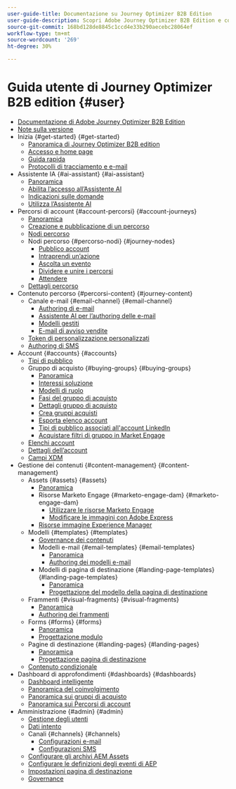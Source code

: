 ```yaml
---
user-guide-title: Documentazione su Journey Optimizer B2B Edition
user-guide-description: Scopri Adobe Journey Optimizer B2B Edition e come utilizzarlo per orchestrare account e percorsi di gruppo acquisti utilizzando l’intelligenza artificiale generativa incorporata e l’automazione leader del settore.
source-git-commit: 168bd128de8845c1ccd4e33b290aecebc28064ef
workflow-type: tm+mt
source-wordcount: '269'
ht-degree: 30%

---
```



# Guida utente di Journey Optimizer B2B edition {#user}

+ [Documentazione di Adobe Journey Optimizer B2B Edition](guide-overview.md)
+ [Note sulla versione](./release-notes/release-notes.md)
+ Inizia {#get-started} {#get-started}
   + [Panoramica di Journey Optimizer B2B edition](about-journey-optimizer-b2b-edition.md)
   + [Accesso e home page](home-page.md)
   + [Guida rapida](./start/get-started.md)
   + [Protocolli di tracciamento e e-mail](./start/email-protocols.md)
+ Assistente IA {#ai-assistant} {#ai-assistant}
   + [Panoramica](./ai-assistant/ai-assistant-overview.md)
   + [Abilita l’accesso all’Assistente AI](./ai-assistant/enable-ai-assistant-access.md)
   + [Indicazioni sulle domande](./ai-assistant/question-guidance.md)
   + [Utilizza l’Assistente AI](./ai-assistant/use-ai-assistant.md)
+ Percorsi di account {#account-percorsi} {#account-journeys}
   + [Panoramica](./journeys/journey-overview.md)
   + [Creazione e pubblicazione di un percorso](./journeys/create-publish-journey.md)
   + [Nodi percorso](./journeys/journey-nodes.md)
   + Nodi percorso {#percorso-nodi} {#journey-nodes}
      + [Pubblico account](./journeys/account-audience-nodes.md)
      + [Intraprendi un’azione](./journeys/action-nodes.md)
      + [Ascolta un evento](./journeys/listen-for-event-nodes.md)
      + [Dividere e unire i percorsi](./journeys/split-merge-paths-nodes.md)
      + [Attendere](./journeys/wait-nodes.md)
   + [Dettagli percorso](./journeys/journey-details.md)
+ Contenuto percorso {#percorsi-content} {#journey-content}
   + Canale e-mail {#email-channel} {#email-channel}
      + [Authoring di e-mail](./content/email-authoring.md)
      + [Assistente AI per l’authoring delle e-mail](./content/ai-assistant-emails.md)
      + [Modelli gestiti](./content/email-authoring-governance.md)
      + [E-mail di avviso vendite](./content/sales-alert-email.md)
   + [Token di personalizzazione personalizzati](./content/personalization-my-tokens.md)
   + [Authoring di SMS](./content/sms-authoring.md)
+ Account {#accounts} {#accounts}
   + [Tipi di pubblico](./audiences/account-audience-overview.md)
   + Gruppo di acquisto {#buying-groups} {#buying-groups}
      + [Panoramica](./buying-groups/buying-groups-overview.md)
      + [Interessi soluzione](./buying-groups/solution-interests.md)
      + [Modelli di ruolo](./buying-groups/buying-groups-role-templates.md)
      + [Fasi del gruppo di acquisto](./buying-groups/buying-group-stages.md)
      + [Dettagli gruppo di acquisto](./buying-groups/buying-group-details.md)
      + [Crea gruppi acquisti](./buying-groups/buying-groups-create.md)
      + [Esporta elenco account](./audiences/account-list-export.md)
      + [Tipi di pubblico associati all&#39;account LinkedIn](./data/linkedin-account-matched-audiences.md)
      + [Acquistare filtri di gruppo in Market Engage](./buying-groups/marketo-engage-smart-list-buying-group-filters.md)
   + [Elenchi account](./accounts/account-lists.md)
   + [Dettagli dell’account](./accounts/account-details.md)
   + [Campi XDM](./data/field-mapping.md)
+ Gestione dei contenuti {#content-management} {#content-management}
   + Assets {#assets} {#assets}
      + [Panoramica](./content/assets-overview.md)
      + Risorse Marketo Engage {#marketo-engage-dam} {#marketo-engage-dam}
         + [Utilizzare le risorse Marketo Engage](./content/marketo-engage-design-studio.md)
         + [Modificare le immagini con Adobe Express](./content/image-edit-adobe-express.md)
      + [Risorse immagine Experience Manager](./content/aem-assets.md)
   + Modelli {#templates} {#templates}
      + [Governance dei contenuti](./content/template-content-governance.md)
      + Modelli e-mail {#email-templates} {#email-templates}
         + [Panoramica](./content/email-templates.md)
         + [Authoring dei modelli e-mail](./content/email-template-authoring.md)
      + Modelli di pagina di destinazione {#landing-page-templates} {#landing-page-templates}
         + [Panoramica](./content/landing-page-templates.md)
         + [Progettazione del modello della pagina di destinazione](./content/landing-page-template-design.md)
   + Frammenti {#visual-fragments} {#visual-fragments}
      + [Panoramica](./content/fragments.md)
      + [Authoring dei frammenti](./content/fragment-authoring.md)
   + Forms {#forms} {#forms}
      + [Panoramica](./content/forms.md)
      + [Progettazione modulo](./content/form-design.md)
   + Pagine di destinazione {#landing-pages} {#landing-pages}
      + [Panoramica](./content/landing-pages.md)
      + [Progettazione pagina di destinazione](./content/landing-page-design.md)
   + [Contenuto condizionale](./content/conditional-content.md)
+ Dashboard di approfondimenti {#dashboards} {#dashboards}
   + [Dashboard intelligente](./dashboards/intelligent-dashboard.md)
   + [Panoramica del coinvolgimento](./dashboards/engagement-dashboard.md)
   + [Panoramica sui gruppi di acquisto](./dashboards/buying-groups-dashboard.md)
   + [Panoramica sui Percorsi di account](./dashboards/journeys-dashboard.md)
+ Amministrazione {#admin} {#admin}
   + [Gestione degli utenti](./admin/user-management.md)
   + [Dati intento](./admin/intent-data.md)
   + Canali {#channels} {#channels}
      + [Configurazioni e-mail](./admin/configure-channels-emails.md)
      + [Configurazioni SMS](./admin/configure-channels-sms.md)
   + [Configurare gli archivi AEM Assets](./admin/configure-aem-repositories.md)
   + [Configurare le definizioni degli eventi di AEP](./admin/configure-aep-events.md)
   + [Impostazioni pagina di destinazione](./admin/landing-page-settings.md)
   + [Governance](./admin/governance.md)
